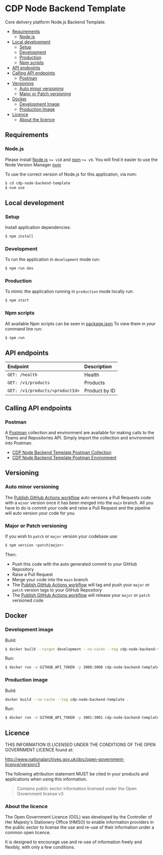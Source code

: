 # CDP Node Backend Template

Core delivery platform Node.js Backend Template.

- [Requirements](#requirements)
  - [Node.js](#nodejs)
- [Local development](#local-development)
  - [Setup](#setup)
  - [Development](#development)
  - [Production](#production)
  - [Npm scripts](#npm-scripts)
- [API endpoints](#api-endpoints)
- [Calling API endpoints](#calling-api-endpoints)
  - [Postman](#postman)
- [Versioning](#versioning)
  - [Auto minor versioning](#auto-minor-versioning)
  - [Major or Patch versioning](#major-or-patch-versioning)
- [Docker](#docker)
  - [Development Image](#development-image)
  - [Production Image](#production-image)
- [Licence](#licence)
  - [About the licence](#about-the-licence)

## Requirements

### Node.js

Please install [Node.js](http://nodejs.org/) `>= v18` and [npm](https://nodejs.org/) `>= v9`. You will find it
easier to use the Node Version Manager [nvm](https://github.com/creationix/nvm)

To use the correct version of Node.js for this application, via nvm:

```bash
$ cd cdp-node-backend-template
$ nvm use
```

## Local development

### Setup

Install application dependencies:

```bash
$ npm install
```

### Development

To run the application in `development` mode run:

```bash
$ npm run dev
```

### Production

To mimic the application running in `production` mode locally run:

```bash
$ npm start
```

### Npm scripts

All available Npm scripts can be seen in [package.json](./package.json)
To view them in your command line run:

```bash
$ npm run
```

## API endpoints

| Endpoint                        | Description   |
| :------------------------------ | :------------ |
| `GET: /health`                  | Health        |
| `GET: /v1/products`             | Products      |
| `GET: /v1/products/<productId>` | Product by ID |

## Calling API endpoints

### Postman

A [Postman](https://www.postman.com/) collection and environment are available for making calls to the Teams and
Repositories API. Simply import the collection and environment into Postman.

- [CDP Node Backend Template Postman Collection](postman/cdp-node-backend-template.postman_collection.json)
- [CDP Node Backend Template Postman Environment](postman/cdp-node-backend-template.postman_environment.json)

## Versioning

### Auto minor versioning

The [Publish GitHub Actions workflow](./.github/workflows/publish.yml) auto versions a Pull Requests code with a `minor`
version once it has been merged into the `main` branch.
All you have to do is commit your code and raise a Pull Request and the pipeline will auto version your code for you.

### Major or Patch versioning

If you wish to `patch` or `major` version your codebase use:

```bash
$ npm version <patch|major>
```

Then:

- Push this code with the auto generated commit to your GitHub Repository
- Raise a Pull Request
- Merge your code into the `main` branch
- The [Publish GitHub Actions workflow](./.github/workflows/publish.yml) will tag and push your `major` or `patch`
  version tags to your GitHub Repository
- The [Publish GitHub Actions workflow](./.github/workflows/publish.yml) will release your `major` or `patch`
  versioned code

## Docker

### Development image

Build:

```bash
$ docker build --target development --no-cache --tag cdp-node-backend-template:development .
```

Run:

```bash
$ docker run -e GITHUB_API_TOKEN -p 3008:3008 cdp-node-backend-template:development
```

### Production image

Build:

```bash
docker build --no-cache --tag cdp-node-backend-template .
```

Run:

```bash
$ docker run -e GITHUB_API_TOKEN -p 3001:3001 cdp-node-backend-template
```

## Licence

THIS INFORMATION IS LICENSED UNDER THE CONDITIONS OF THE OPEN GOVERNMENT LICENCE found at:

<http://www.nationalarchives.gov.uk/doc/open-government-licence/version/3>

The following attribution statement MUST be cited in your products and applications when using this information.

> Contains public sector information licensed under the Open Government license v3

### About the licence

The Open Government Licence (OGL) was developed by the Controller of Her Majesty's Stationery Office (HMSO) to enable
information providers in the public sector to license the use and re-use of their information under a common open
licence.

It is designed to encourage use and re-use of information freely and flexibly, with only a few conditions.
